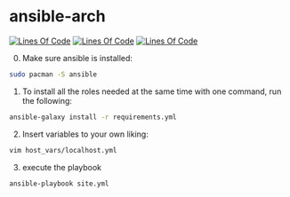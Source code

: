 # ansible-arch
[![Lines Of Code](https://tokei.rs/b1/github/MayNiklas/ansible-arch-setup?category=lines)](https://github.com/XAMPPRocky/tokei)
[![Lines Of Code](https://tokei.rs/b1/github/MayNiklas/ansible-arch-setup?category=code)](https://github.com/XAMPPRocky/tokei)
[![Lines Of Code](https://tokei.rs/b1/github/MayNiklas/ansible-arch-setup?category=files)](https://github.com/XAMPPRocky/tokei)

0. Make sure ansible is installed:
```bash
sudo pacman -S ansible
```
1. To install all the roles needed at the same time with one command, run the following:
```bash
ansible-galaxy install -r requirements.yml
```
2. Insert variables to your own liking:
```bash
vim host_vars/localhost.yml
```
3. execute the playbook
```bash
ansible-playbook site.yml
```
